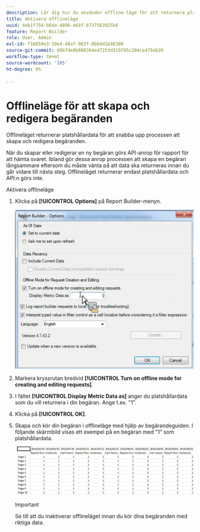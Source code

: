 ```yaml
---
description: Lär dig hur du använder offline-läge för att returnera platshållardata.
title: Aktivera offlineläge
uuid: 4eb1f754-b6da-4896-a64f-b737563925b8
feature: Report Builder
role: User, Admin
exl-id: f18859e3-19e4-48af-963f-0bb4d1b46380
source-git-commit: 66b7de0b008364e47253d319785c204ca479ab26
workflow-type: tm+mt
source-wordcount: '185'
ht-degree: 0%

---
```


# Offlineläge för att skapa och redigera begäranden

Offlineläget returnerar platshållardata för att snabba upp processen att skapa och redigera begäranden.

När du skapar eller redigerar en ny begäran görs API-anrop för rapport för att hämta svaret. Ibland gör dessa anrop processen att skapa en begäran långsammare eftersom du måste vänta på att data ska returneras innan du går vidare till nästa steg. Offlineläget returnerar endast platshållardata och API:n görs inte.

Aktivera offlineläge

1. Klicka på **[!UICONTROL Options]** på Report Builder-menyn.

   ![Skärmbild av skärmen Alternativ med offlineläge markerat.](assets/offline_mode.png)

1. Markera kryssrutan bredvid **[!UICONTROL Turn on offline mode for creating and editing requests]**.
1. I fältet **[!UICONTROL Display Metric Data as]** anger du platshållardata som du vill returnera i din begäran. Ange t.ex. &quot;1&quot;.
1. Klicka på **[!UICONTROL OK]**.
1. Skapa och kör din begäran i offlineläge med hjälp av begärandeguiden. I följande skärmbild visas ett exempel på en begäran med &quot;1&quot; som platshållardata.

   ![Skärmbild som visar offlineläget med 1 som platshållare.](assets/offline_mode_example.png)

   >[!IMPORTANT]
   >
   >Se till att du inaktiverar offlineläget innan du kör dina begäranden med riktiga data.
